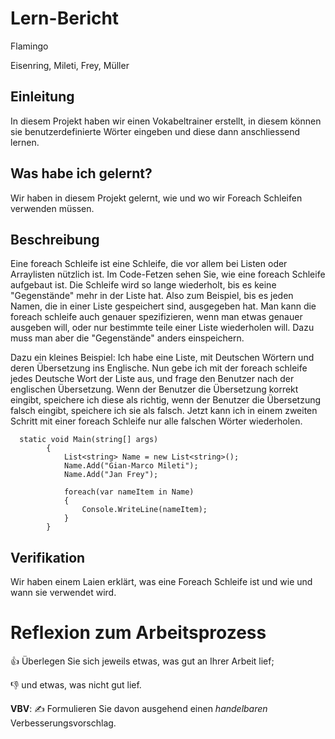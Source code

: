 # Lern-Bericht

Flamingo

Eisenring, Mileti, Frey, Müller

## Einleitung

In diesem Projekt haben wir einen Vokabeltrainer erstellt, in diesem können sie benutzerdefinierte Wörter eingeben und diese dann anschliessend lernen.

## Was habe ich gelernt?

Wir haben in diesem Projekt gelernt, wie und wo wir Foreach Schleifen verwenden müssen.

## Beschreibung

Eine foreach Schleife ist eine Schleife, die vor allem bei Listen oder Arraylisten nützlich ist. Im Code-Fetzen sehen Sie, wie eine foreach Schleife aufgebaut ist.
Die Schleife wird so lange wiederholt, bis es keine "Gegenstände" mehr in der Liste hat. Also zum Beispiel, bis es jeden Namen, die in einer Liste gespeichert sind, ausgegeben hat. 
Man kann die foreach schleife auch genauer spezifizieren, wenn man etwas genauer ausgeben will, oder nur bestimmte teile einer Liste wiederholen will. 
Dazu muss man aber die "Gegenstände" anders einspeichern.

Dazu ein kleines Beispiel:
Ich habe eine Liste, mit Deutschen Wörtern und deren Übersetzung ins Englische. Nun gebe ich mit der foreach schleife jedes Deutsche Wort der Liste aus, und frage den Benutzer nach der englischen Übersetzung. Wenn der Benutzer die Übersetzung korrekt eingibt, speichere ich diese als richtig, wenn der Benutzer die Übersetzung falsch eingibt, speichere ich sie als falsch. Jetzt kann ich in einem zweiten Schritt mit einer foreach Schleife nur alle falschen Wörter wiederholen.

```Csharp
  static void Main(string[] args)
        {
            List<string> Name = new List<string>();
            Name.Add("Gian-Marco Mileti");
            Name.Add("Jan Frey");

            foreach(var nameItem in Name)
            {
                Console.WriteLine(nameItem);
            }
        }
```





## Verifikation

Wir haben einem Laien erklärt, was eine Foreach Schleife ist und wie und wann sie verwendet wird.

# Reflexion zum Arbeitsprozess

👍 Überlegen Sie sich jeweils etwas, was gut an Ihrer Arbeit lief; 

👎 und etwas, was nicht gut lief.

**VBV**: ✍️ Formulieren Sie davon ausgehend einen *handelbaren* Verbesserungsvorschlag.
